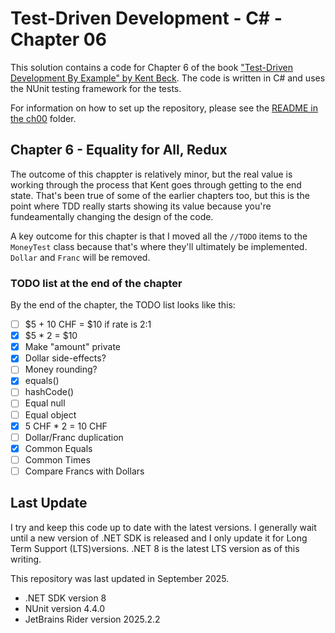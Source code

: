 # Test-Driven Development - C# - Chapter 06

This solution contains a code for Chapter 6 of the book ["Test-Driven Development By Example" by 
Kent Beck](https://a.co/d/1sr05eT). The code is written in C# and uses the NUnit testing framework for the tests. 

For information on how to set up the repository, please see the [README in the ch00](../ch00/README.md) folder.

## Chapter 6 - Equality for All, Redux
The outcome of this chappter is relatively minor, but the real value is working through the process that Kent goes 
through getting to the end state. That's been true of some of the earlier chapters too, but this is the point where
TDD really starts showing its value because you're fundeamentally changing the design of the code.

A key outcome for this chapter is that I moved all the `//TODO` items to the `MoneyTest` class because that's where
they'll ultimately be implemented. `Dollar` and `Franc` will be removed.

### TODO list at the end of the chapter
By the end of the chapter, the TODO list looks like this:
- [ ] \$5 + 10 CHF = $10 if rate is 2:1
- [x] \$5 * 2 = $10
- [x] Make "amount" private
- [x] Dollar side-effects?
- [ ] Money rounding?
- [x] equals()
- [ ] hashCode()
- [ ] Equal null
- [ ] Equal object
- [x] 5 CHF * 2 = 10 CHF
- [ ] Dollar/Franc duplication
- [x] Common Equals
- [ ] Common Times
- [ ] Compare Francs with Dollars

## Last Update
I try and keep this code up to date with the latest versions. I generally wait until a new version of .NET SDK is 
released and I only update it for Long Term Support (LTS)versions. .NET 8 is the latest LTS version as of this writing.

This repository was last updated in September 2025.
- .NET SDK version 8
- NUnit version 4.4.0
- JetBrains Rider version 2025.2.2